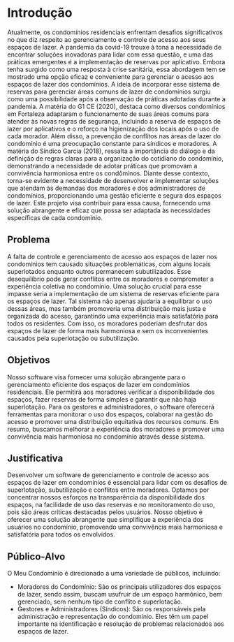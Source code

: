 # Introdução

Atualmente, os condomínios residenciais enfrentam desafios significativos no que diz respeito ao gerenciamento e controle de acesso aos seus espaços de lazer. A pandemia da covid-19 trouxe à tona a necessidade de encontrar soluções inovadoras para lidar com essa questão, e uma das práticas emergentes é a implementação de reservas por aplicativo. Embora tenha surgido como uma resposta à crise sanitária, essa abordagem tem se mostrado uma opção eficaz e conveniente para gerenciar o acesso aos espaços de lazer dos condomínios.
A ideia de incorporar esse sistema de reservas para gerenciar áreas comuns de lazer de condomínios surgiu como uma possibilidade após a observação de práticas adotadas durante a pandemia.  A matéria do G1 CE (2020), destaca como diversos condomínios em Fortaleza adaptaram o funcionamento de suas áreas comuns para atender às novas regras de segurança, incluindo a reserva de espaços de lazer por aplicativos e o reforço na higienização dos locais após o uso de cada morador.
Além disso, a prevenção de conflitos nas áreas de lazer do condomínio é uma preocupação constante para síndicos e moradores. A matéria do Síndico Garcia (2018), ressalta a importância do diálogo e da definição de regras claras para a organização do cotidiano do condomínio, demonstrando a necessidade de adotar práticas que promovam a convivência harmoniosa entre os condôminos.
Diante desse contexto, torna-se evidente a necessidade de desenvolver e implementar soluções que atendam às demandas dos moradores e dos administradores de condomínios, proporcionando uma gestão eficiente e segura dos espaços de lazer. Este projeto visa contribuir para essa causa, fornecendo uma solução abrangente e eficaz que possa ser adaptada às necessidades específicas de cada condomínio.


## Problema

A falta de controle e gerenciamento de acesso aos espaços de lazer nos condomínios tem causado situações problemáticas, com alguns locais superlotados enquanto outros permanecem subutilizados. Esse desequilíbrio pode gerar conflitos entre os moradores e comprometer a experiência coletiva no condomínio.
Uma solução crucial para esse impasse seria a implementação de um sistema de reservas eficiente para os espaços de lazer. Tal sistema não apenas ajudaria a equilibrar o uso dessas áreas, mas também promoveria uma distribuição mais justa e organizada do acesso, garantindo uma experiência mais satisfatória para todos os residentes. Com isso, os moradores poderiam desfrutar dos espaços de lazer de forma mais harmoniosa e sem os inconvenientes causados pela superlotação ou subutilização.


## Objetivos

Nosso software visa fornecer uma solução abrangente para o gerenciamento eficiente dos espaços de lazer em condomínios residenciais. Ele permitirá aos moradores verificar a disponibilidade dos espaços, fazer reservas de forma simples e garantir que não haja superlotação. Para os gestores e administradores, o software oferecerá ferramentas para monitorar o uso dos espaços, colaborar na gestão do acesso e promover uma distribuição equitativa dos recursos comuns. Em resumo, buscamos melhorar a experiência dos moradores e promover uma convivência mais harmoniosa no condomínio através desse sistema.

## Justificativa

Desenvolver um software de gerenciamento e controle de acesso aos espaços de lazer em condomínios é essencial para lidar com os desafios de superlotação, subutilização e conflitos entre moradores. Optamos por concentrar nossos esforços na transparência da disponibilidade dos espaços, na facilidade de uso das reservas e no monitoramento do uso, pois são áreas críticas destacadas pelos usuários. Nosso objetivo é oferecer uma solução abrangente que simplifique a experiência dos usuários no condomínio, promovendo uma convivência mais harmoniosa e satisfatória para todos os envolvidos.

## Público-Alvo

O Meu Condomínio é direcionado a uma variedade de públicos, incluindo:
- Moradores do Condomínio: São os principais utilizadores dos espaços de lazer, sendo assim, buscam usufruir de um espaço harmônico, bem gerenciado, sem nenhum tipo de conflito e superlotação.
- Gestores e Administradores (Síndicos): São os responsáveis pela administração e representação do condomínio. Eles têm um papel importante na identificação e resolução de problemas relacionados aos espaços de lazer.
